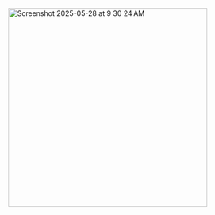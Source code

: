 <img width="401" alt="Screenshot 2025-05-28 at 9 30 24 AM" src="https://github.com/user-attachments/assets/c57a0253-a99e-4334-8c3d-d842ccde5647" />

